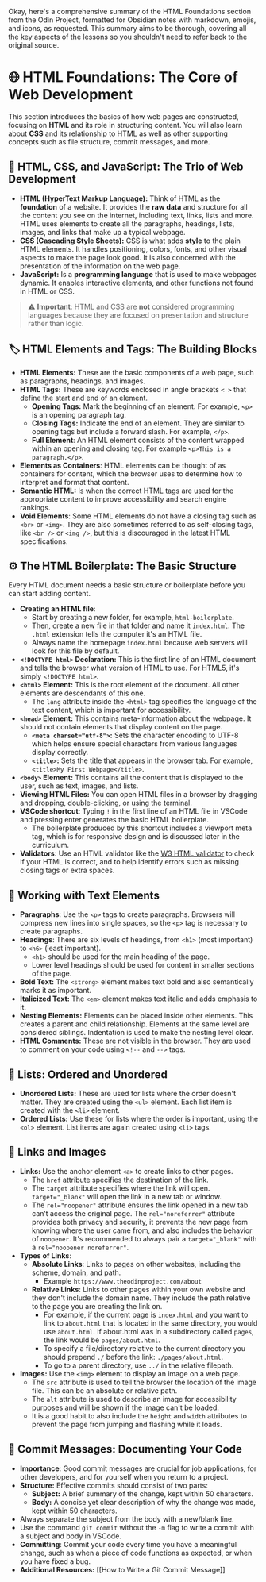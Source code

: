 Okay, here's a comprehensive summary of the HTML Foundations section from the Odin Project, formatted for Obsidian notes with markdown, emojis, and icons, as requested. This summary aims to be thorough, covering all the key aspects of the lessons so you shouldn't need to refer back to the original source.

# 🌐 HTML Foundations: The Core of Web Development

This section introduces the basics of how web pages are constructed, focusing on **HTML** and its role in structuring content. You will also learn about **CSS** and its relationship to HTML as well as other supporting concepts such as file structure, commit messages, and more.

## 🧱 HTML, CSS, and JavaScript: The Trio of Web Development

- **HTML (HyperText Markup Language):** Think of HTML as the **foundation** of a website. It provides the **raw data** and structure for all the content you see on the internet, including text, links, lists and more. HTML uses elements to create all the paragraphs, headings, lists, images, and links that make up a typical webpage.
- **CSS (Cascading Style Sheets):** CSS is what adds **style** to the plain HTML elements. It handles positioning, colors, fonts, and other visual aspects to make the page look good. It is also concerned with the presentation of the information on the web page.
- **JavaScript:** Is a **programming language** that is used to make webpages dynamic. It enables interactive elements, and other functions not found in HTML or CSS.

> ⚠️ **Important**: HTML and CSS are **not** considered programming languages because they are focused on presentation and structure rather than logic.

## 🏷️ HTML Elements and Tags: The Building Blocks

- **HTML Elements:** These are the basic components of a web page, such as paragraphs, headings, and images.
- **HTML Tags:** These are keywords enclosed in angle brackets `< >` that define the start and end of an element.
    - **Opening Tags:** Mark the beginning of an element. For example, `<p>` is an opening paragraph tag.
    - **Closing Tags:** Indicate the end of an element. They are similar to opening tags but include a forward slash. For example, `</p>`.
    - **Full Element**: An HTML element consists of the content wrapped within an opening and closing tag. For example `<p>This is a paragraph.</p>`.
- **Elements as Containers**: HTML elements can be thought of as containers for content, which the browser uses to determine how to interpret and format that content.
- **Semantic HTML:** Is when the correct HTML tags are used for the appropriate content to improve accessibility and search engine rankings.
- **Void Elements**: Some HTML elements do not have a closing tag such as `<br>` or `<img>`. They are also sometimes referred to as self-closing tags, like `<br />` or `<img />`, but this is discouraged in the latest HTML specifications.

## ⚙️ The HTML Boilerplate: The Basic Structure

Every HTML document needs a basic structure or boilerplate before you can start adding content.

- **Creating an HTML file**:
    - Start by creating a new folder, for example, `html-boilerplate`.
    - Then, create a new file in that folder and name it `index.html`. The `.html` extension tells the computer it's an HTML file.
    - Always name the homepage `index.html` because web servers will look for this file by default.
- **`<!DOCTYPE html>` Declaration:** This is the first line of an HTML document and tells the browser what version of HTML to use. For HTML5, it's simply `<!DOCTYPE html>`.
- **`<html>` Element:** This is the root element of the document. All other elements are descendants of this one.
    - The `lang` attribute inside the `<html>` tag specifies the language of the text content, which is important for accessibility.
- **`<head>` Element:** This contains meta-information about the webpage. It should not contain elements that display content on the page.
    - **`<meta charset="utf-8">`:** Sets the character encoding to UTF-8 which helps ensure special characters from various languages display correctly.
    - **`<title>`:** Sets the title that appears in the browser tab. For example, `<title>My First Webpage</title>`.
- **`<body>` Element:** This contains all the content that is displayed to the user, such as text, images, and lists.
- **Viewing HTML Files:** You can open HTML files in a browser by dragging and dropping, double-clicking, or using the terminal.
- **VSCode shortcut**: Typing `!` in the first line of an HTML file in VSCode and pressing enter generates the basic HTML boilerplate.
    - The boilerplate produced by this shortcut includes a viewport meta tag, which is for responsive design and is discussed later in the curriculum.
- **Validators**: Use an HTML validator like the [W3 HTML validator](https://validator.w3.org/) to check if your HTML is correct, and to help identify errors such as missing closing tags or extra spaces.

## 📝 Working with Text Elements

- **Paragraphs**: Use the `<p>` tags to create paragraphs. Browsers will compress new lines into single spaces, so the `<p>` tag is necessary to create paragraphs.
- **Headings**: There are six levels of headings, from `<h1>` (most important) to `<h6>` (least important).
    - `<h1>` should be used for the main heading of the page.
    - Lower level headings should be used for content in smaller sections of the page.
- **Bold Text:** The `<strong>` element makes text bold and also semantically marks it as important.
- **Italicized Text:** The `<em>` element makes text italic and adds emphasis to it.
- **Nesting Elements:** Elements can be placed inside other elements. This creates a parent and child relationship. Elements at the same level are considered siblings. Indentation is used to make the nesting level clear.
- **HTML Comments:** These are not visible in the browser. They are used to comment on your code using `<!--` and `-->` tags.

## 📃 Lists: Ordered and Unordered

- **Unordered Lists:** These are used for lists where the order doesn't matter. They are created using the `<ul>` element. Each list item is created with the `<li>` element.
- **Ordered Lists:** Use these for lists where the order is important, using the `<ol>` element. List items are again created using `<li>` tags.

## 🔗 Links and Images

- **Links:** Use the anchor element `<a>` to create links to other pages.
    - The `href` attribute specifies the destination of the link.
    - The `target` attribute specifies where the link will open. `target="_blank"` will open the link in a new tab or window.
    - The `rel="noopener"` attribute ensures the link opened in a new tab can’t access the original page. The `rel="noreferrer"` attribute provides both privacy and security, it prevents the new page from knowing where the user came from, and also includes the behavior of `noopener`. It's recommended to always pair a `target="_blank"` with a `rel="noopener noreferrer"`.
- **Types of Links**:
    - **Absolute Links**: Links to pages on other websites, including the scheme, domain, and path.
        - Example `https://www.theodinproject.com/about`
    - **Relative Links**: Links to other pages within your own website and they don't include the domain name. They include the path relative to the page you are creating the link on.
        - For example, if the current page is `index.html` and you want to link to `about.html` that is located in the same directory, you would use `about.html`. If about.html was in a subdirectory called `pages`, the link would be `pages/about.html`.
        - To specify a file/directory relative to the current directory you should prepend `./` before the link: `./pages/about.html`.
        - To go to a parent directory, use `../` in the relative filepath.
- **Images:** Use the `<img>` element to display an image on a web page.
    - The `src` attribute is used to tell the browser the location of the image file. This can be an absolute or relative path.
    - The `alt` attribute is used to describe an image for accessibility purposes and will be shown if the image can't be loaded.
    - It is a good habit to also include the `height` and `width` attributes to prevent the page from jumping and flashing while it loads.

## 📝 Commit Messages: Documenting Your Code

- **Importance**: Good commit messages are crucial for job applications, for other developers, and for yourself when you return to a project.
- **Structure:** Effective commits should consist of two parts:
    - **Subject:** A brief summary of the change, kept within 50 characters.
    - **Body:** A concise yet clear description of why the change was made, kept within 50 characters.
- Always separate the subject from the body with a new/blank line.
- Use the command `git commit` without the `-m` flag to write a commit with a subject and body in VSCode.
- **Committing**: Commit your code every time you have a meaningful change, such as when a piece of code functions as expected, or when you have fixed a bug.
- **Additional Resources:** [[How to Write a Git Commit Message]]
